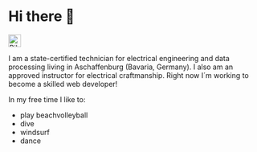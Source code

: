 # Hi there 👋

<img alt="Bild eines verkabelten Server" src="https://user-images.githubusercontent.com/116001970/196200216-84ff1091-a0c3-42c7-97c9-cc1234768db7.png" width=25 height=25 />

I am a state-certified technician for electrical engineering and data processing living in Aschaffenburg (Bavaria, Germany).
I also am an approved instructor for electrical craftmanship. Right now I´m working to become a skilled web developer!



In my free time I like to:
- play beachvolleyball
- dive
- windsurf
- dance

<!--
**WalterRestifo/WalterRestifo** is a ✨ _special_ ✨ repository because its `README.md` (this file) appears on your GitHub profile.

Here are some ideas to get you started:

- 🔭 I’m currently working on ...
- 🌱 I’m currently learning ...
- 👯 I’m looking to collaborate on ...
- 🤔 I’m looking for help with ...
- 💬 Ask me about ...
- 📫 How to reach me: ...
- 😄 Pronouns: ...
- ⚡ Fun fact: ...
-->
